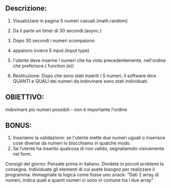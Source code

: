 ## Descrizione:

1. Visualizzare in pagina 5 numeri casuali.(math.random)
2. Da lì parte un timer di 30 secondi.(async.)
3. Dopo 30 secondi i numeri scompaiono
4. appaiono invece 5 input.(input type)
5. l'utente deve inserire i numeri che ha visto precedentemente, nell'ordine che preferisce.( function (e))

6. Restituzione: Dopo che sono stati inseriti i 5 numeri, il software dice QUANTI e QUALI dei numeri da indovinare sono stati individuati.

## OBIETTIVO:
indovinare più numeri possibili - non è importante l'ordine

## BONUS:
1. Inseriamo la validazione: se l'utente mette due numeri uguali o inserisce cose diverse da numeri lo blocchiamo in qualche modo.
2. Se l’utente ha inserito qualcosa di non valido, segnaliamolo visivamente nel form.


Consigli del giorno:
Pensate prima in italiano.
Dividete in piccoli problemi la consegna.
Individuate gli elementi di cui avete bisogno per realizzare il programma.
Immaginate la logica come fosse uno snack: "Dati 2 array di numeri, indica quali e quanti numeri ci sono in comune tra i due array"